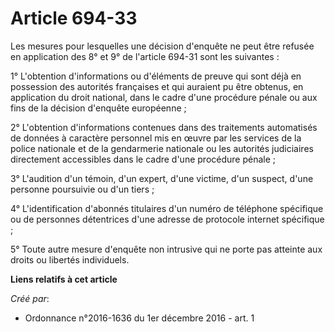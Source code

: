 # Article 694-33

Les mesures pour lesquelles une décision d'enquête ne peut être refusée  en application des 8° et 9° de l'article 694-31 sont
les suivantes : 

1° L'obtention d'informations ou d'éléments de preuve qui sont déjà en  possession des autorités françaises et qui auraient
pu être obtenus, en  application du droit national, dans le cadre d'une procédure pénale ou  aux fins de la décision
d'enquête européenne ; 

2°  L'obtention d'informations contenues dans des traitements automatisés  de données à caractère personnel mis en œuvre par
les services de la  police nationale et de la gendarmerie nationale ou les autorités  judiciaires directement accessibles
dans le cadre d'une procédure pénale  ; 

3° L'audition d'un témoin, d'un expert, d'une victime, d'un suspect, d'une personne poursuivie ou d'un tiers ; 

4° L'identification d'abonnés titulaires d'un numéro de téléphone  spécifique ou de personnes détentrices d'une adresse de
protocole  internet spécifique ; 

5° Toute autre mesure d'enquête non intrusive qui ne porte pas atteinte aux droits ou libertés individuels.

**Liens relatifs à cet article**

_Créé par_:

  - Ordonnance n°2016-1636 du 1er décembre 2016 - art. 1
